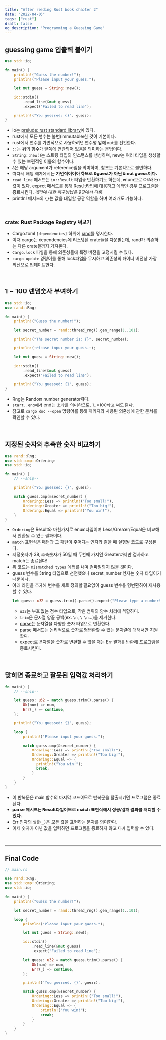 ```yaml
---
title: "After reading Rust book chapter 2"
date: "2022-04-03"
tags: ["rust"]
draft: false
og_description: "Programming a Guessing Game"
---
```


## guessing game 입출력 붙이기

```rust
use std::io;

fn main() {
    println!("Guess the number!");
    println!("Please input your guess.");

    let mut guess = String::new();

    io::stdin()
        .read_line(&mut guess)
        .expect("Failed to read line");

    println!("You guessed: {}", guess);
}
```

- io는 [prelude: rust standard library](https://doc.rust-lang.org/std/prelude/index.html)에 있다.
- rust에서 모든 변수는 불변(immutable)한 것이 기본이다.
- rust에서 변수를 가변적으로 사용하려면 변수명 앞에 `mut`를 선언한다.
- `::`는 뒤의 함수가 앞쪽에 연관되어 있음을 의미하는 문법이다.
- `String::new()`는 스트링 타입의 인스턴스를 생성하며, new는 여러 타입을 생성할 수 있는 보편적인 이름의 함수이다.
- `&`은 해당 argument가 reference임을 의미하며, 참조는 기본적으로 불변하다.
- 따라서 해당 예제에서는 **가변적이어야 하므로 &guest가 아닌 &mut guess이다.**
- `read_line` 메서드는 `io::Result` 타입을 반환하기도 하는데, enum으로 Ok와 Err값이 있다. expect 메서드를 통해 Result타입에 대응하고 에러인 경우 프로그램을 종료시킨다. _에러에 대한 복구방법은 9장에서 다룸_
- println! 메서드의 `{}`는 값을 대입할 공간 역할을 하며 여러개도 가능하다.

<br />

### crate: Rust Package Registry 써보기

- Cargo.toml `[dependencies]` 하위에 [rand](https://crates.io/crates/rand)를 명시한다.
- 이때 cargo는 dependencies에 리스팅된 crate들을 다운받는데, rand가 의존하는 다른 crate들까지 가져온다.
- `Cargo.lock` 파일을 통해 의존성들에 특정 버전을 고정시킬 수 있다.
- `cargo update` 명령어를 통해 lock파일을 무시하고 의존성의 마이너 버전상 가장 최신으로 업데이트한다.

<br />

## 1 ~ 100 랜덤숫자 부여하기

```rust
use std::io;
use rand::Rng;

fn main() {
    println!("Guess the number!");

    let secret_number = rand::thread_rng().gen_range(1..101);

    println!("The secret number is: {}", secret_number);

    println!("Please input your guess.");

    let mut guess = String::new();

    io::stdin()
        .read_line(&mut guess)
        .expect("Failed to read line");

    println!("You guessed: {}", guess);
}
```

- Rng는 Random number generator이다.
- `start..end`에서 end는 초과를 의미하므로, 1..=100라고 써도 같다.
- 참고로 `cargo doc --open` 명령어를 통해 패키지와 사용된 의존성에 관한 문서를 확인할 수 있다.

<br />

## 지정된 숫자와 추측한 숫자 비교하기

```rust
use rand::Rng;
use std::cmp::Ordering;
use std::io;

fn main() {
    // --snip--

    println!("You guessed: {}", guess);

    match guess.cmp(&secret_number) {
        Ordering::Less => println!("Too small!"),
        Ordering::Greater => println!("Too big!"),
        Ordering::Equal => println!("You win!"),
    }
}
```

- `Ordering`은 Result와 마찬가지로 enum타입이며 Less/Greater/Equal은 비교해서 반환될 수 있는 결과이다.
- `match` 표현식은 패턴과 그 패턴이 주어지는 인자와 같을 때 실행될 코드로 구성된다.
- 지정숫자가 38, 추측숫자가 50일 때 두번째 가지인 Greater까지만 검사하고 match는 종료된다!
- 위 코드는 `mismatched types` 에러를 내며 컴파일되지 않을 것이다.
- guess 변수를 String 타입으로 선언했으나 secret_number 인자는 숫자 타입이기 때문이다.
- 아래 라인을 추가해 변수를 새로 정의할 필요없이 guess 변수를 형변환하여 재사용할 수 있다.
  ```rust
  let guess: u32 = guess.trim().parse().expect("Please type a number!");
  ```
  - `u32`는 부호 없는 정수 타입으로, 작은 범위의 양수 처리에 적합하다.
  - `trim`은 문자열 양끝 공백(ex. `\n`, `\r\n`...)을 제거한다.
  - [parse](https://doc.rust-lang.org/std/primitive.str.html#method.parse)는 문자열을 다양한 숫자 타입으로 변환한다.
  - parse 메서드는 논리적으로 숫자로 형변환할 수 있는 문자열에 대해서만 지원한다.
  - expect로 문자열을 숫자로 변환할 수 없을 때는 Err 결과를 반환해 프로그램을 종료시킨다.

<br />

## 맞히면 종료하고 잘못된 입력값 처리하기

```rust
fn main() {
    // --snip--

    let guess: u32 = match guess.trim().parse() {
        Ok(num) => num,
        Err(_) => continue,
    };

    println!("You guessed: {}", guess);

    loop {
        println!("Please input your guess.");

        match guess.cmp(&secret_number) {
            Ordering::Less => println!("Too small!"),
            Ordering::Greater => println!("Too big!"),
            Ordering::Equal => {
              println!("You win!");
              break;
            }
        }
    }
}
```

- 이 반복문은 main 함수의 마지막 코드이므로 반복문을 탈출시키면 프로그램은 종료된다.
- **parse 메서드는 Result타입이므로 match 표현식에서 성공/실패 결과를 처리할 수 있다.**
- Err 인자의 `밑줄(_)`은 모든 값을 표현하는 문자를 의미한다.
- 이제 숫자가 아닌 값을 입력하면 프로그램을 종료하지 않고 다시 입력할 수 있다.

<br />
<hr />

## Final Code

```rust
// main.rs

use rand::Rng;
use std::cmp::Ordering;
use std::io;

fn main() {
    println!("Guess the number!");

    let secret_number = rand::thread_rng().gen_range(1..101);

    loop {
        println!("Please input your guess.");

        let mut guess = String::new();

        io::stdin()
            .read_line(&mut guess)
            .expect("Failed to read line");

        let guess: u32 = match guess.trim().parse() {
            Ok(num) => num,
            Err(_) => continue,
        };

        println!("You guessed: {}", guess);

        match guess.cmp(&secret_number) {
            Ordering::Less => println!("Too small!"),
            Ordering::Greater => println!("Too big!"),
            Ordering::Equal => {
                println!("You win!");
                break;
            }
        }
    }
}
```
